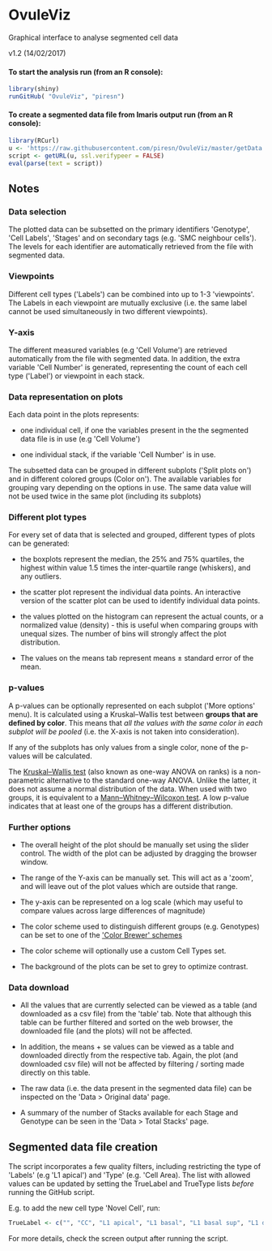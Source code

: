# OvuleViz
Graphical interface to analyse segmented cell data

v1.2 (14/02/2017)

#### To start the analysis run (from an R console):
```R
library(shiny)
runGitHub( "OvuleViz", "piresn")
```

#### To create a segmented data file from Imaris output run (from an R console):
```R
library(RCurl)
u <- 'https://raw.githubusercontent.com/piresn/OvuleViz/master/getData.R'
script <- getURL(u, ssl.verifypeer = FALSE)
eval(parse(text = script))
```

## Notes

### Data selection

The plotted data can be subsetted on the primary identifiers 'Genotype', 'Cell Labels', 'Stages' and on secondary tags (e.g. 'SMC neighbour cells'). The levels for each identifier are automatically retrieved from the file with segmented data.

### Viewpoints

Different cell types ('Labels') can be combined into up to 1-3 'viewpoints'. The Labels in each viewpoint are mutually exclusive (i.e. the same label cannot be used simultaneously in two different viewpoints).

### Y-axis

The different measured variables (e.g 'Cell Volume') are retrieved automatically from the file with segmented data. In addition, the extra variable 'Cell Number' is generated, representing the count of each cell type ('Label') or viewpoint in each stack.

### Data representation on plots

Each data point in the plots represents:

* one individual cell, if one the variables present in the the segmented data file is in use (e.g 'Cell Volume')

* one individual stack, if the variable 'Cell Number' is in use.

The subsetted data can be grouped in different subplots ('Split plots on') and in different colored groups (Color on'). The available variables for grouping vary depending on the options in use. The same data value will not be used twice in the same plot (including its subplots)

### Different plot types

For every set of data that is selected and grouped, different types of plots can be generated:

- the boxplots represent the median, the 25% and 75% quartiles, the highest within value 1.5 times the inter-quartile range (whiskers), and any outliers.

- the scatter plot represent the individual data points. An interactive version of the scatter plot can be used to identify individual data points.

- the values plotted on the histogram can represent the actual counts, or a normalized value (density) - this is useful when comparing groups with unequal sizes. The number of bins will strongly affect the plot distribution.

- The values on the means tab represent means ± standard error of the mean.

### p-values

A p-values can be optionally represented on each subplot ('More options' menu). It is calculated using a Kruskal–Wallis test between **groups that are defined by color**. This means that *all the values with the same color in each subplot will be pooled* (i.e. the X-axis is not taken into consideration).

If any of the subplots has only values from a single color, none of the p-values will be calculated.

The [Kruskal–Wallis test](https://en.wikipedia.org/wiki/Kruskal%E2%80%93Wallis_one-way_analysis_of_variance) (also known as one-way ANOVA on ranks) is a non-parametric alternative to the standard one-way ANOVA. Unlike the latter, it does not assume a normal distribution of the data. When used with two groups, it is equivalent to a [Mann–Whitney–Wilcoxon test](https://en.wikipedia.org/wiki/Mann%E2%80%93Whitney_U_test). A low p-value indicates that at least one of the groups has a different distribution.

### Further options

- The overall height of the plot should be manually set using the slider control. The width of the plot can be adjusted by dragging the browser window.

- The range of the Y-axis can be manually set. This will act as a 'zoom', and will leave out of the plot values which are outside that range.

- The y-axis can be represented on a log scale (which may useful to compare values across large differences of magnitude)

- The color scheme used to distinguish different groups (e.g. Genotypes) can be set to one of the ['Color Brewer' schemes](http://colorbrewer2.org/)

- The color scheme will optionally use a custom Cell Types set.

- The background of the plots can be set to grey to optimize contrast.



### Data download
- All the values that are currently selected can be viewed as a table (and downloaded as a csv file) from the 'table' tab. Note that although this table can be further filtered and sorted on the web browser, the downloaded file (and the plots) will not be affected.

- In addition, the means + se values can be viewed as a table and downloaded directly from the respective tab. Again, the plot (and downloaded csv file) will not be affected by filtering / sorting made directly on this table.

- The raw data (i.e. the data present in the segmented data file) can be inspected on the 'Data > Original data' page.

- A summary of the number of Stacks available for each Stage and Genotype can be seen in the 'Data > Total Stacks' page.

## Segmented data file creation

The script incorporates a few quality filters, including restricting the type of 'Labels' (e.g 'L1 apical') and 'Type' (e.g. 'Cell Area). The list with allowed values can be updated by setting the TrueLabel and TrueType lists *before* running the GitHub script.

E.g. to add the new cell type 'Novel Cell', run:

```r
TrueLabel <- c("", "CC", "L1 apical", "L1 basal", "L1 basal sup", "L1 dome", "L2 apical", "L2 basal", "L2 basal sup", "pSMC", "SMC", "Novel Cell")
```

For more details, check the screen output after running the script.
